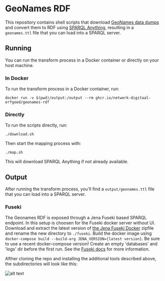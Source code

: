 # GeoNames RDF

This repository contains shell scripts that download [GeoNames data dumps](https://download.geonames.org/export/dump/)
and convert them to RDF using [SPARQL Anything](https://github.com/SPARQL-Anything/sparql.anything),
resulting in a `geonames.ttl` file that you can load into a SPARQL server.

## Running

You can run the transform process in a Docker container or directly on your host machine.

### In Docker

To run the transform process in a Docker container, run:

```shell
docker run -v $(pwd)/output:/output --rm ghcr.io/netwerk-digitaal-erfgoed/geonames-rdf
```

### Directly

To run the scripts directly, run:

```shell
./download.sh
```

Then start the mapping process with:

```shell
./map.sh
```

This will download SPARQL Anything if not already available.

## Output

After running the transform process, you’ll find a `output/geonames.ttl` file 
that you can load into a SPARQL server. 

### Fuseki

The Geonames RDF is exposed through a Jena Fuseki based SPARQL endpoint. In this setup is choosen for the Fuseki docker server without UI. Download and extract the latest version of [the Jena Fuseki Docker](https://repo1.maven.org/maven2/org/apache/jena/jena-fuseki-docker/) zipfile and rename the new directory to `./fuseki`. Build the docker image using `docker-compose build --build-arg JENA_VERSION={latest version}`. Be sure to use a recent docker-compose version! Create an empty 'databases' and 'logs' dir before the first run. See the [Fuseki docs](https://jena.apache.org/documentation/fuseki2/fuseki-docker.html) for more information.

Afther cloning the repo and installing the additional tools described above, the subdirectories will look like this:

![alt text](tree.png)
